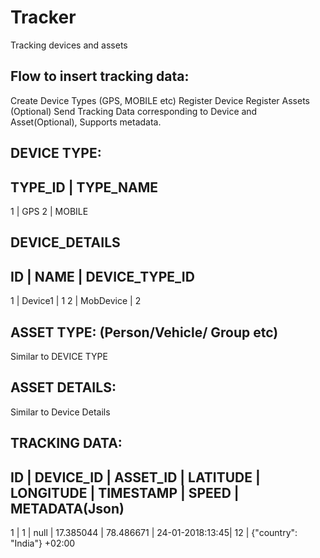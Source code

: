 # Tracker
Tracking devices and assets


Flow to insert tracking data:
-------------------------------

Create Device Types (GPS, MOBILE etc)
Register Device
Register Assets (Optional)
Send Tracking Data corresponding to Device and Asset(Optional), Supports metadata.


DEVICE TYPE:
----------------
TYPE_ID | TYPE_NAME
--------------------
1       | GPS
2       | MOBILE


DEVICE_DETAILS
---------------------------------
ID    |  NAME         | DEVICE_TYPE_ID
---------------------------------
1     | Device1       | 1
2     | MobDevice     | 2


ASSET TYPE: (Person/Vehicle/ Group etc)
------------------

Similar to DEVICE TYPE


ASSET DETAILS:
--------------------
Similar to Device Details

TRACKING DATA:
------------------------
ID    | DEVICE_ID   | ASSET_ID    | LATITUDE      | LONGITUDE     | TIMESTAMP      | SPEED         | METADATA(Json) 
----------------------------------------------------------------------------------------------------------------------
1     | 1           | null        | 17.385044     | 78.486671     | 24-01-2018:13:45| 12           | {"country": "India"} 
                                                                    +02:00




